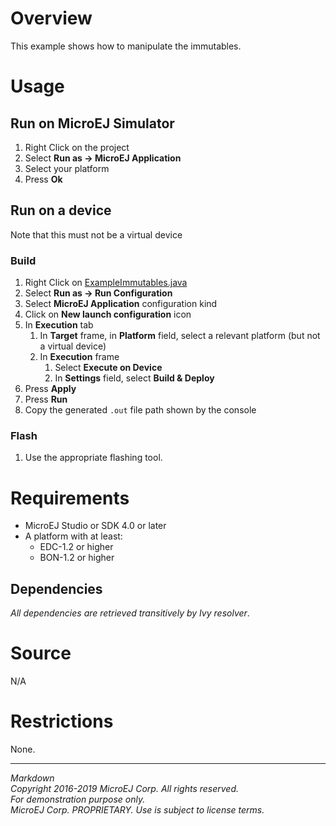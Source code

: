 # Overview

This example shows how to manipulate the immutables.

# Usage

## Run on MicroEJ Simulator

1. Right Click on the project
1. Select **Run as -> MicroEJ Application**
1. Select your platform 
1. Press **Ok**


## Run on a device

Note that this must not be a virtual device

### Build

1. Right Click on [ExampleImmutables.java](src/main/java/com/microej/example/foundation/bon/immutables/ExampleImmutables.java)
1. Select **Run as -> Run Configuration**
1. Select **MicroEJ Application** configuration kind
1. Click on **New launch configuration** icon
1. In **Execution** tab
	1. In **Target** frame, in **Platform** field, select a relevant platform (but not a virtual device)
	1. In **Execution** frame
		1. Select **Execute on Device**
		2. In **Settings** field, select **Build & Deploy**
1. Press **Apply**
1. Press **Run**
1. Copy the generated `.out` file path shown by the console

### Flash

1. Use the appropriate flashing tool.

# Requirements

* MicroEJ Studio or SDK 4.0 or later
* A platform with at least:
	* EDC-1.2 or higher
	* BON-1.2 or higher

## Dependencies

_All dependencies are retrieved transitively by Ivy resolver_.

# Source

N/A

# Restrictions

None.
 
---  
_Markdown_   
_Copyright 2016-2019 MicroEJ Corp. All rights reserved._   
_For demonstration purpose only._   
_MicroEJ Corp. PROPRIETARY. Use is subject to license terms._  